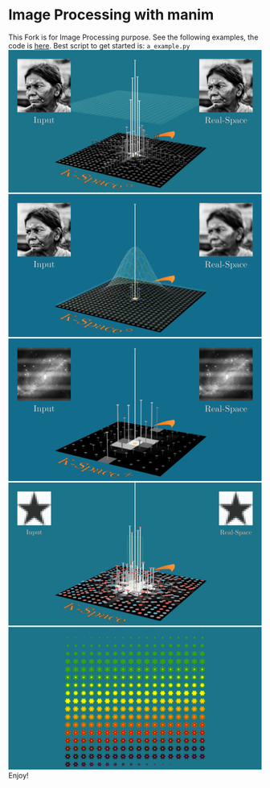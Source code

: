 # Image Processing with manim
This Fork is for Image Processing purpose.
See the following examples, the code is [here](hendrik_old/Image_Processing/FourierIdea).
Best script to get started is:
`a_example.py`
![](Example1.png)
![](Example2.png)
![](Example3.png)
![](Example4.png)
![](Example5.png)
Enjoy!
